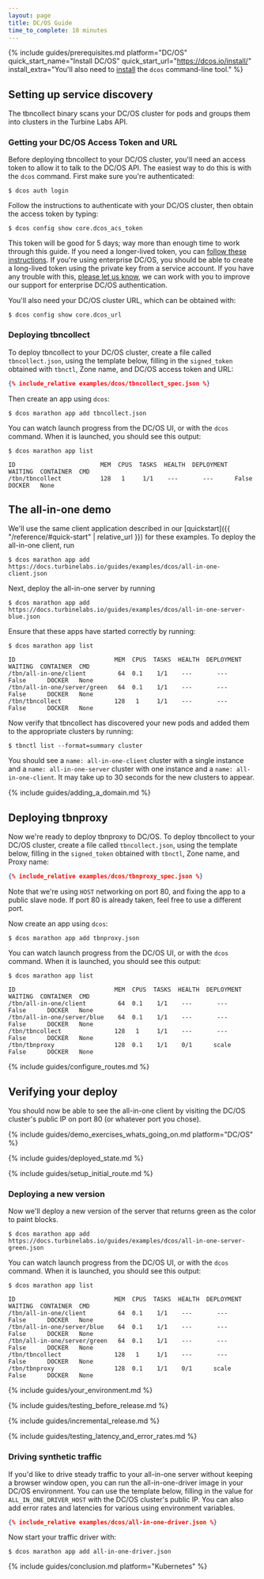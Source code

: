 ```yaml
---
layout: page
title: DC/OS Guide
time_to_complete: 10 minutes
---
```


[//]: # ( Copyright 2018 Turbine Labs, Inc.                                   )
[//]: # ( you may not use this file except in compliance with the License.    )
[//]: # ( You may obtain a copy of the License at                             )
[//]: # (                                                                     )
[//]: # (     http://www.apache.org/licenses/LICENSE-2.0                      )
[//]: # (                                                                     )
[//]: # ( Unless required by applicable law or agreed to in writing, software )
[//]: # ( distributed under the License is distributed on an "AS IS" BASIS,   )
[//]: # ( WITHOUT WARRANTIES OR CONDITIONS OF ANY KIND, either express or     )
[//]: # ( implied. See the License for the specific language governing        )
[//]: # ( permissions and limitations under the License.                      )

[//]: # (Integrating Houston with DC/OS)

{%
  include guides/prerequisites.md
  platform="DC/OS"
  quick_start_name="Install DC/OS"
  quick_start_url="https://dcos.io/install/"
  install_extra="You'll also need to [install](https://dcos.io/docs/1.9/cli/install) the `dcos` command-line tool."
%}

## Setting up service discovery

The tbncollect binary scans your DC/OS cluster for pods and groups them into
clusters in the Turbine Labs API.

### Getting your DC/OS Access Token and URL

Before deploying tbncollect to your DC/OS cluster, you'll need an access token
to allow it to talk to the DC/OS API. The easiest way to do this is with the
`dcos` command. First make sure you're authenticated:

```console
$ dcos auth login
```

Follow the instructions to authenticate with your DC/OS cluster, then obtain
the access token by typing:

```console
$ dcos config show core.dcos_acs_token
```

This token will be good for 5 days; way more than enough time to work through
this guide. If you need a longer-lived token, you can
[follow these instructions](https://medium.com/@richardgirges/authenticating-open-source-dc-os-with-third-party-services-125fa33a5add). If you're using enterprise DC/OS, you should be able to create a long-lived
token using the private key from a service account. If you have any trouble
with this, [please let us know](mailto:support@turbinelabs.io), we can work with
you to improve our support for enterprise DC/OS authentication.

You'll also need your DC/OS cluster URL, which can be obtained with:

```console
$ dcos config show core.dcos_url
```

### Deploying tbncollect

To deploy tbncollect to your DC/OS cluster, create a file called
`tbncollect.json`, using the template below, filling in the `signed_token`
obtained with `tbnctl`, Zone name, and DC/OS access token and URL:

```json
{% include_relative examples/dcos/tbncollect_spec.json %}
```

Then create an app using `dcos`:

```console
$ dcos marathon app add tbncollect.json
```

You can watch launch progress from the DC/OS UI, or with the `dcos` command.
When it is launched, you should see this output:

```console
$ dcos marathon app list
```

```shell
ID                        MEM  CPUS  TASKS  HEALTH  DEPLOYMENT  WAITING  CONTAINER  CMD
/tbn/tbncollect           128   1     1/1    ---       ---      False      DOCKER   None
```

## The all-in-one demo

We'll use the same client application described in our [quickstart]({{
"/reference/#quick-start" | relative_url }}) for these examples. To deploy the
all-in-one client, run

```console
$ dcos marathon app add https://docs.turbinelabs.io/guides/examples/dcos/all-in-one-client.json
```

Next, deploy the all-in-one server by running

```console
$ dcos marathon app add https://docs.turbinelabs.io/guides/examples/dcos/all-in-one-server-blue.json
```

Ensure that these apps have started correctly by running:

```console
$ dcos marathon app list
```

```shell
ID                            MEM  CPUS  TASKS  HEALTH  DEPLOYMENT  WAITING  CONTAINER  CMD
/tbn/all-in-one/client         64  0.1    1/1    ---       ---      False      DOCKER   None
/tbn/all-in-one/server/green   64  0.1    1/1    ---       ---      False      DOCKER   None
/tbn/tbncollect               128   1     1/1    ---       ---      False      DOCKER   None
```

Now verify that tbncollect has discovered your new pods and added them to the
appropriate clusters by running:

```console
$ tbnctl list --format=summary cluster
```

You should see a `name: all-in-one-client` cluster with a single instance and a
`name: all-in-one-server` cluster with one instance and a `name:
all-in-one-client`. It may take up to 30 seconds for the new clusters to appear.

{% include guides/adding_a_domain.md %}

## Deploying tbnproxy

Now we're ready to deploy tbnproxy to DC/OS. To deploy tbncollect to your DC/OS
cluster, create a file called `tbncollect.json`, using the template below,
filling in the `signed_token` obtained with `tbnctl`, Zone name, and Proxy name:

```json
{% include_relative examples/dcos/tbnproxy_spec.json %}
```

Note that we're using `HOST` networking on port 80, and fixing the app to a
public slave node. If port 80 is already taken, feel free to use a different
port.

Now create an app using `dcos`:

```console
$ dcos marathon app add tbnproxy.json
```

You can watch launch progress from the DC/OS UI, or with the `dcos` command.
When it is launched, you should see this output:

```console
$ dcos marathon app list
```

```shell
ID                            MEM  CPUS  TASKS  HEALTH  DEPLOYMENT  WAITING  CONTAINER  CMD
/tbn/all-in-one/client         64  0.1    1/1    ---       ---      False      DOCKER   None
/tbn/all-in-one/server/blue    64  0.1    1/1    ---       ---      False      DOCKER   None
/tbn/tbncollect               128   1     1/1    ---       ---      False      DOCKER   None
/tbn/tbnproxy                 128  0.1    1/1    0/1      scale     False      DOCKER   None
```

{% include guides/configure_routes.md %}

## Verifying your deploy

You should now be able to see the all-in-one client by visiting the DC/OS
cluster's public IP on port 80 (or whatever port you chose).

{%
  include guides/demo_exercises_whats_going_on.md
  platform="DC/OS"
%}

{% include guides/deployed_state.md %}

{% include guides/setup_initial_route.md %}

### Deploying a new version

Now we'll deploy a new version of the server that returns green as the color to
paint blocks.

```console
$ dcos marathon app add https://docs.turbinelabs.io/guides/examples/dcos/all-in-one-server-green.json
```

You can watch launch progress from the DC/OS UI, or with the `dcos` command.
When it is launched, you should see this output:

```console
$ dcos marathon app list
```

```shell
ID                            MEM  CPUS  TASKS  HEALTH  DEPLOYMENT  WAITING  CONTAINER  CMD
/tbn/all-in-one/client         64  0.1    1/1    ---       ---      False      DOCKER   None
/tbn/all-in-one/server/blue    64  0.1    1/1    ---       ---      False      DOCKER   None
/tbn/all-in-one/server/green   64  0.1    1/1    ---       ---      False      DOCKER   None
/tbn/tbncollect               128   1     1/1    ---       ---      False      DOCKER   None
/tbn/tbnproxy                 128  0.1    1/1    0/1      scale     False      DOCKER   None
```

{% include guides/your_environment.md %}

{% include guides/testing_before_release.md %}

{% include guides/incremental_release.md %}

{% include guides/testing_latency_and_error_rates.md %}

### Driving synthetic traffic

If you'd like to drive steady traffic to your all-in-one server without keeping
a browser window open, you can run the all-in-one-driver image in your DC/OS
environment. You can use the template below, filling in the value for
`ALL_IN_ONE_DRIVER_HOST` with the DC/OS cluster's public IP. You can also add
error rates and latencies for various using environment variables.

```json
{% include_relative examples/dcos/all-in-one-driver.json %}
```

Now start your traffic driver with:

```console
$ dcos marathon app add all-in-one-driver.json
```

{% include guides/conclusion.md
   platform="Kubernetes"
%}
